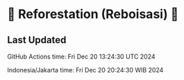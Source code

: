 
# 🌳 Reforestation (Reboisasi) 🌲

## Last Updated

GitHub Actions time: Fri Dec 20 13:24:30 UTC 2024

Indonesia/Jakarta time: Fri Dec 20 20:24:30 WIB 2024
